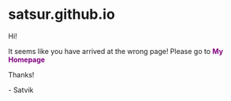 # satsur.github.io
<html>
  <style>
    body {
    animation: mymove, 5s infinite;
    }
    @keyframes mymove {
    0% {background-color: red;}
    25% {background-color: green;}
    50% {background-color: blue;}
    75% {background-color: yellow;}
    100% {background-color: red;}
    }
    #correctLink {
      font-weight: bold;
      text-decoration: none;
    }
    #correctLink:link {
    color: purple;
    text-decoration: none;
    }
    #correctLink:visited {
    color: gold;
    text-decoration: none;
    }
    #correctLink: hover {
    color: blue;
    text-decoration: underline;
    }
    #correctLink: active {
    color: red;
    text-decoration: underline;
    }
  </style>
  <body>
    <p>Hi!</p>
    <p>It seems like you have arrived at the wrong page!  Please go to <a id="correctLink" href="https://satsur.github.io/Satsur" target="_blank">My Homepage</a></p>
    <p>Thanks!</p>
    <p> - Satvik</p>
  </body>
</html>

  
